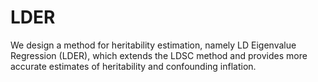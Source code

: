 # LDER
We design a method for heritability estimation, namely LD Eigenvalue Regression (LDER), which extends the LDSC method and provides more accurate estimates of heritability and confounding inflation.
